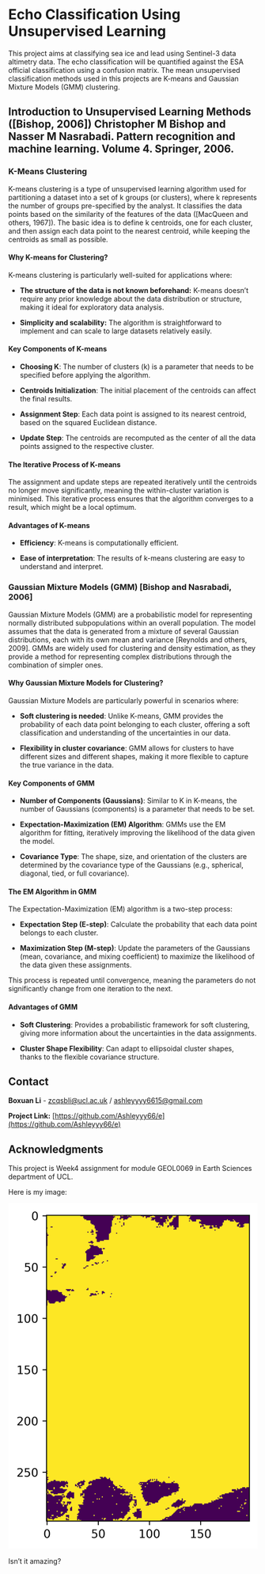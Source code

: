 # Echo Classification Using Unsupervised Learning
This project aims at classifying sea ice and lead using Sentinel-3 data altimetry data. The echo classification will be quantified against the ESA official classification using a confusion matrix. The mean unsupervised classification methods used in this projects are K-means and Gaussian Mixture Models (GMM) clustering.
## Introduction to Unsupervised Learning Methods ([Bishop, 2006]) Christopher M Bishop and Nasser M Nasrabadi. Pattern recognition and machine learning. Volume 4. Springer, 2006.

### K-Means Clustering
K-means clustering is a type of unsupervised learning algorithm used for partitioning a dataset into a set of k groups (or clusters), where k represents the number of groups pre-specified by the analyst. It classifies the data points based on the similarity of the features of the data ([MacQueen and others, 1967]). The basic idea is to define k centroids, one for each cluster, and then assign each data point to the nearest centroid, while keeping the centroids as small as possible.
#### Why K-means for Clustering?
K-means clustering is particularly well-suited for applications where:

- **The structure of the data is not known beforehand:** K-means doesn’t require any prior knowledge about the data distribution or structure, making it ideal for exploratory data analysis.

- **Simplicity and scalability:** The algorithm is straightforward to implement and can scale to large datasets relatively easily.

#### Key Components of K-means
- **Choosing K**: The number of clusters (k) is a parameter that needs to be specified before applying the algorithm.

- **Centroids Initialization**: The initial placement of the centroids can affect the final results.

- **Assignment Step**: Each data point is assigned to its nearest centroid, based on the squared Euclidean distance.

- **Update Step**: The centroids are recomputed as the center of all the data points assigned to the respective cluster.

#### The Iterative Process of K-means
The assignment and update steps are repeated iteratively until the centroids no longer move significantly, meaning the within-cluster variation is minimised. This iterative process ensures that the algorithm converges to a result, which might be a local optimum.

#### Advantages of K-means
- **Efficiency**: K-means is computationally efficient.

- **Ease of interpretation**: The results of k-means clustering are easy to understand and interpret.

### Gaussian Mixture Models (GMM) [Bishop and Nasrabadi, 2006]
Gaussian Mixture Models (GMM) are a probabilistic model for representing normally distributed subpopulations within an overall population. The model assumes that the data is generated from a mixture of several Gaussian distributions, each with its own mean and variance [Reynolds and others, 2009]. GMMs are widely used for clustering and density estimation, as they provide a method for representing complex distributions through the combination of simpler ones.

#### Why Gaussian Mixture Models for Clustering?
Gaussian Mixture Models are particularly powerful in scenarios where:

- **Soft clustering is needed**: Unlike K-means, GMM provides the probability of each data point belonging to each cluster, offering a soft classification and understanding of the uncertainties in our data.

- **Flexibility in cluster covariance**: GMM allows for clusters to have different sizes and different shapes, making it more flexible to capture the true variance in the data.

#### Key Components of GMM
- **Number of Components (Gaussians)**: Similar to K in K-means, the number of Gaussians (components) is a parameter that needs to be set.

- **Expectation-Maximization (EM) Algorithm**: GMMs use the EM algorithm for fitting, iteratively improving the likelihood of the data given the model.

- **Covariance Type**: The shape, size, and orientation of the clusters are determined by the covariance type of the Gaussians (e.g., spherical, diagonal, tied, or full covariance).

#### The EM Algorithm in GMM
The Expectation-Maximization (EM) algorithm is a two-step process:

- **Expectation Step (E-step)**: Calculate the probability that each data point belongs to each cluster.

- **Maximization Step (M-step)**: Update the parameters of the Gaussians (mean, covariance, and mixing coefficient) to maximize the likelihood of the data given these assignments.

This process is repeated until convergence, meaning the parameters do not significantly change from one iteration to the next.

#### Advantages of GMM
- **Soft Clustering**: Provides a probabilistic framework for soft clustering, giving more information about the uncertainties in the data assignments.

- **Cluster Shape Flexibility**: Can adapt to ellipsoidal cluster shapes, thanks to the flexible covariance structure.










## Contact

**Boxuan Li** - [zcqsbli@ucl.ac.uk](mailto:zcfbabi@ucl.ac.uk) / [ashleyyyy6615@gmail.com](mailto:ashleyyyy6615@gmail.com)

**Project Link:** [https://github.com/Ashleyyy66/e](https://github.com/Ashleyyy66/e)


## Acknowledgments
This project is Week4 assignment for module GEOL0069 in Earth Sciences department of UCL.

Here is my image:





![hi](RF_image2_sample3_22075867.png)

Isn’t it amazing?
